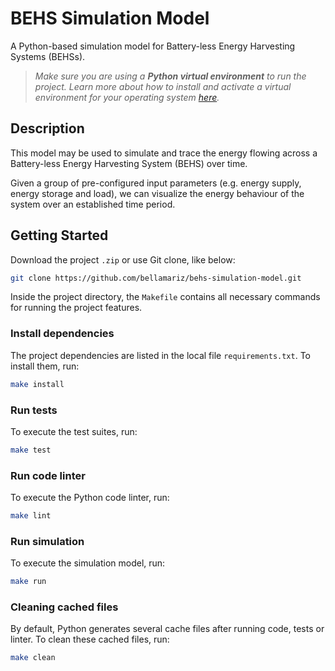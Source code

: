 # BEHS Simulation Model

A Python-based simulation model for Battery-less Energy Harvesting Systems (BEHSs).

> *Make sure you are using a **Python virtual environment** to run the project. Learn more about how to install and activate a virtual environment for your operating system [here](https://realpython.com/python-virtual-environments-a-primer/).*

## Description

This model may be used to simulate and trace the energy flowing across a Battery-less Energy Harvesting System (BEHS) over time. 

Given a group of pre-configured input parameters (e.g. energy supply, energy storage and load), we can visualize the energy behaviour of the system over an established time period.

## Getting Started

Download the project `.zip` or use Git clone, like below:

```sh
git clone https://github.com/bellamariz/behs-simulation-model.git
```

Inside the project directory, the `Makefile` contains all necessary commands for running the project features.

### Install dependencies

The project dependencies are listed in the local file `requirements.txt`. To install them, run:

```sh
make install
```

### Run tests

To execute the test suites, run:

```sh
make test
```

### Run code linter

To execute the Python code linter, run:

```sh
make lint
```

### Run simulation

To execute the simulation model, run:

```sh
make run
```

### Cleaning cached files

By default, Python generates several cache files after running code, tests or linter. To clean these cached files, run:

```sh
make clean
```